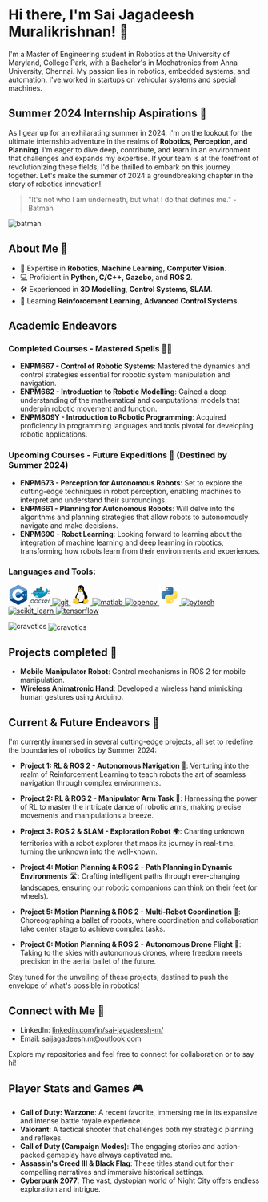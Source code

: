 # Hi there, I'm Sai Jagadeesh Muralikrishnan! 👋

I'm a Master of Engineering student in Robotics at the University of Maryland, College Park, with a Bachelor's in Mechatronics from Anna University, Chennai. My passion lies in robotics, embedded systems, and automation. I've worked in startups on vehicular systems and special machines.

## Summer 2024 Internship Aspirations 🌟

As I gear up for an exhilarating summer in 2024, I'm on the lookout for the ultimate internship adventure in the realms of **Robotics, Perception, and Planning**. I'm eager to dive deep, contribute, and learn in an environment that challenges and expands my expertise. If your team is at the forefront of revolutionizing these fields, I'd be thrilled to embark on this journey together. Let's make the summer of 2024 a groundbreaking chapter in the story of robotics innovation!

> "It's not who I am underneath, but what I do that defines me." - Batman

![batman](https://github.com/cravotics/personal_repo/assets/90138418/c0df7d81-c9e6-421c-9c76-166ba113513c)


## About Me 🙋 

- 🤖 Expertise in **Robotics**, **Machine Learning**, **Computer Vision**.
- 💻 Proficient in **Python, C/C++, Gazebo**, and **ROS 2**.
- 🛠️ Experienced in **3D Modelling**, **Control Systems**, **SLAM**.
- 🌱 Learning **Reinforcement Learning**, **Advanced Control Systems**.

## Academic Endeavors

### Completed Courses - Mastered Spells 🧙‍♂️
- **ENPM667 - Control of Robotic Systems**: Mastered the dynamics and control strategies essential for robotic system manipulation and navigation.
- **ENPM662 - Introduction to Robotic Modelling**: Gained a deep understanding of the mathematical and computational models that underpin robotic movement and function.
- **ENPM809Y - Introduction to Robotic Programming**: Acquired proficiency in programming languages and tools pivotal for developing robotic applications.

### Upcoming Courses - Future Expeditions 🌌 (Destined by Summer 2024)
- **ENPM673 - Perception for Autonomous Robots**: Set to explore the cutting-edge techniques in robot perception, enabling machines to interpret and understand their surroundings.
- **ENPM661 - Planning for Autonomous Robots**: Will delve into the algorithms and planning strategies that allow robots to autonomously navigate and make decisions.
- **ENPM690 - Robot Learning**: Looking forward to learning about the integration of machine learning and deep learning in robotics, transforming how robots learn from their environments and experiences.

<p align="left">
</p>

<h3 align="left">Languages and Tools:</h3>
<p align="left"> <a href="https://www.w3schools.com/cpp/" target="_blank" rel="noreferrer"> <img src="https://raw.githubusercontent.com/devicons/devicon/master/icons/cplusplus/cplusplus-original.svg" alt="cplusplus" width="40" height="40"/> </a> <a href="https://www.docker.com/" target="_blank" rel="noreferrer"> <img src="https://raw.githubusercontent.com/devicons/devicon/master/icons/docker/docker-original-wordmark.svg" alt="docker" width="40" height="40"/> </a> <a href="https://git-scm.com/" target="_blank" rel="noreferrer"> <img src="https://www.vectorlogo.zone/logos/git-scm/git-scm-icon.svg" alt="git" width="40" height="40"/> </a> <a href="https://www.linux.org/" target="_blank" rel="noreferrer"> <img src="https://raw.githubusercontent.com/devicons/devicon/master/icons/linux/linux-original.svg" alt="linux" width="40" height="40"/> </a> <a href="https://www.mathworks.com/" target="_blank" rel="noreferrer"> <img src="https://upload.wikimedia.org/wikipedia/commons/2/21/Matlab_Logo.png" alt="matlab" width="40" height="40"/> </a> <a href="https://opencv.org/" target="_blank" rel="noreferrer"> <img src="https://www.vectorlogo.zone/logos/opencv/opencv-icon.svg" alt="opencv" width="40" height="40"/> </a> <a href="https://www.python.org" target="_blank" rel="noreferrer"> <img src="https://raw.githubusercontent.com/devicons/devicon/master/icons/python/python-original.svg" alt="python" width="40" height="40"/> </a> <a href="https://pytorch.org/" target="_blank" rel="noreferrer"> <img src="https://www.vectorlogo.zone/logos/pytorch/pytorch-icon.svg" alt="pytorch" width="40" height="40"/> </a> <a href="https://scikit-learn.org/" target="_blank" rel="noreferrer"> <img src="https://upload.wikimedia.org/wikipedia/commons/0/05/Scikit_learn_logo_small.svg" alt="scikit_learn" width="40" height="40"/> </a> <a href="https://www.tensorflow.org" target="_blank" rel="noreferrer"> <img src="https://www.vectorlogo.zone/logos/tensorflow/tensorflow-icon.svg" alt="tensorflow" width="40" height="40"/> </a> </p>

<p><img align="left" src="https://github-readme-stats.vercel.app/api/top-langs?username=cravotics&show_icons=true&locale=en&layout=compact" alt="cravotics" /></p>

<p>&nbsp;<img align="center" src="https://github-readme-stats.vercel.app/api?username=cravotics&show_icons=true&locale=en" alt="cravotics" /></p>


## Projects completed 🤖

- **Mobile Manipulator Robot**: Control mechanisms in ROS 2 for mobile manipulation.
- **Wireless Animatronic Hand**: Developed a wireless hand mimicking human gestures using Arduino.

## Current & Future Endeavors 🚀

I'm currently immersed in several cutting-edge projects, all set to redefine the boundaries of robotics by Summer 2024:

- **Project 1: RL & ROS 2 - Autonomous Navigation** 🧭: Venturing into the realm of Reinforcement Learning to teach robots the art of seamless navigation through complex environments.

- **Project 2: RL & ROS 2 - Manipulator Arm Task** 🤖: Harnessing the power of RL to master the intricate dance of robotic arms, making precise movements and manipulations a breeze.

- **Project 3: ROS 2 & SLAM - Exploration Robot** 🌍: Charting unknown territories with a robot explorer that maps its journey in real-time, turning the unknown into the well-known.

- **Project 4: Motion Planning & ROS 2 - Path Planning in Dynamic Environments** 🛣️: Crafting intelligent paths through ever-changing landscapes, ensuring our robotic companions can think on their feet (or wheels).

- **Project 5: Motion Planning & ROS 2 - Multi-Robot Coordination** 🤝: Choreographing a ballet of robots, where coordination and collaboration take center stage to achieve complex tasks.

- **Project 6: Motion Planning & ROS 2 - Autonomous Drone Flight** 🚁: Taking to the skies with autonomous drones, where freedom meets precision in the aerial ballet of the future.

Stay tuned for the unveiling of these projects, destined to push the envelope of what's possible in robotics!


## Connect with Me  🤝

- LinkedIn: [linkedin.com/in/sai-jagadeesh-m/](https://linkedin.com/in/sai-jagadeesh-m/)
- Email: [saijagadeesh.m@outlook.com](mailto:saijagadeesh.m@outlook.com)

Explore my repositories and feel free to connect for collaboration or to say hi!


## Player Stats and Games  🎮

- **Call of Duty: Warzone**: A recent favorite, immersing me in its expansive and intense battle royale experience.
- **Valorant**: A tactical shooter that challenges both my strategic planning and reflexes.
- **Call of Duty (Campaign Modes)**: The engaging stories and action-packed gameplay have always captivated me.
- **Assassin's Creed III & Black Flag**: These titles stand out for their compelling narratives and immersive historical settings.
- **Cyberpunk 2077**: The vast, dystopian world of Night City offers endless exploration and intrigue.


